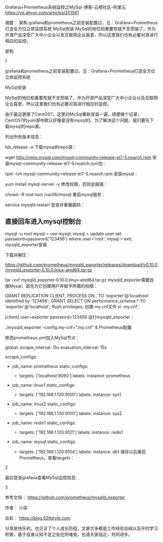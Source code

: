 Grafana+Prometheus系统监控之MySql-博客-云栖社区-阿里云
https://yq.aliyun.com/articles/251561

摘要： 架构 grafana和prometheus之前安装配置过，见：Grafana+Prometheus打造全方位立体监控系统 MySql安装 MySql的地位和重要性就不言而喻了，作为开源产品深受广大中小企业以及互联网企业喜爱，所以这里我们也有必要对其进行相应的监控。

架构

1

grafana和prometheus之前安装配置过，见：Grafana+Prometheus打造全方位立体监控系统

MySql安装

MySql的地位和重要性就不言而喻了，作为开源产品深受广大中小企业以及互联网企业喜爱，所以这里我们也有必要对其进行相应的监控。

由于最近更换了CentOS7，这里对MySql重新安装一遍，顺便做个记录，CentOS7的yum源中默认好像是没有mysql的。为了解决这个问题，我们要先下载mysql的repo源。

列出所有版本信息：

lsb_release -a
下载mysql的repo源：

wget http://repo.mysql.com/mysql-community-release-el7-5.noarch.rpm
安装mysql-community-release-el7-5.noarch.rpm包：

rpm -ivh mysql-community-release-el7-5.noarch.rpm
安装mysql：

 yum install mysql-server -y
修改权限，否则会报错：

chown -R root:root /var/lib/mysql
重启mysql服务：

service mysqld restart
登录并重置密码：

## 直接回车进入mysql控制台
mysql -u root
mysql > use mysql;
mysql > update user set password=password('123456') where user='root';
mysql > exit;
mysqld_exporter安装

下载并解压：

https://github.com/prometheus/mysqld_exporter/releases/download/v0.10.0/mysqld_exporter-0.10.0.linux-amd64.tar.gz

tar -xvf mysqld_exporter-0.10.0.linux-amd64.tar.gz
mysqld_exporter需要连接Mysql，首先为它创建用户并赋予所需的权限：

 GRANT REPLICATION CLIENT, PROCESS ON *.* TO 'exporter'@'localhost' identified by '123456';
 GRANT SELECT ON performance_schema.* TO 'exporter'@'localhost';
 flush privileges;
创建.my.cnf文件 vi .my.cnf：

[client]
user=exporter
password=123456
运行mysqld_exporter：

./mysqld_exporter -config.my-cnf=".my.cnf" &
Prometheus配置

修改prometheus.yml加入MySql节点：

global:
  scrape_interval:     15s
  evaluation_interval: 15s

scrape_configs:

  - job_name: prometheus
    static_configs:
      - targets: ['localhost:9090']
        labels:
          instance: prometheus

  - job_name: linux1
    static_configs:
      - targets: ['192.168.1.120:9100']
        labels:
          instance: sys1

  - job_name: linux2
    static_configs:
      - targets: ['192.168.1.130:9100']
        labels:
          instance: sys2

  - job_name: redis1
    static_configs:
      - targets: ['192.168.1.120:9121']
        labels:
          instance: redis1

  - job_name: mysql
    static_configs:
      - targets: ['192.168.1.120:9104']
        labels:
          instance: db1
保存以后重启Prometheus，查看targets：

2

最后登录grafana查看MySql监控信息:

3

参考文档：
https://github.com/prometheus/mysqld_exporter

作者： 小柒

出处： https://blog.52itstyle.com

分享是快乐的，也见证了个人成长历程，文章大多都是工作经验总结以及平时学习积累，基于自身认知不足之处在所难免，也请大家指正，共同进步。